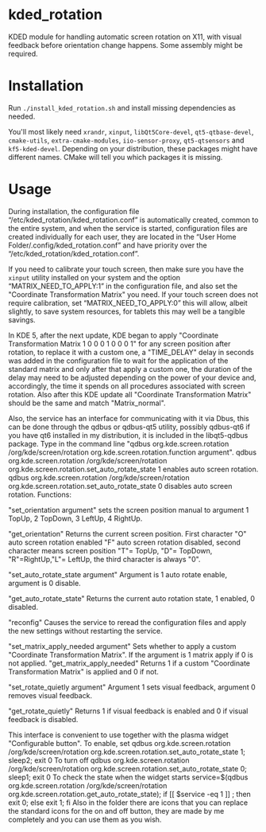 # kded_rotation

KDED module for handling automatic screen rotation on X11, with visual feedback before orientation change happens. Some assembly might be required.

# Installation

Run `./install_kded_rotation.sh` and install missing dependencies as needed. 

You'll most likely need  `xrandr`, `xinput`, `libQt5Core-devel`, `qt5-qtbase-devel`, `cmake-utils`, `extra-cmake-modules`, `iio-sensor-proxy`, `qt5-qtsensors` and `kf5-kded-devel`. Depending on your distribution, these packages might have different names. CMake will tell you which packages it is missing.

# Usage
During installation, the configuration file “/etc/kded_rotation/kded_rotation.conf” is automatically created, common to the entire system, and when the service is started, configuration files are created individually for each user, they are located in the “User Home Folder/.config/kded_rotation.conf” and have priority over the “/etc/kded_rotation/kded_rotation.conf”.

If you need to calibrate your touch screen, then make sure you have the `xinput` utility installed on your system and the option “MATRIX_NEED_TO_APPLY:1” in the configuration file, and also set the "Coordinate Transformation Matrix" you need. If your touch screen does not require calibration, set “MATRIX_NEED_TO_APPLY:0” this will allow, albeit slightly, to save system resources, for tablets this may well be a tangible savings.

In KDE 5, after the next update, KDE began to apply "Coordinate Transformation Matrix 1 0 0 0 1 0 0 0 1" for any screen position after rotation, to replace it with a custom one, a "TIME_DELAY" delay in seconds was added in the configuration file to wait for the application of the standard matrix and only after that apply a custom one, the duration of the delay may need to be adjusted depending on the power of your device and, accordingly, the time it spends on all procedures associated with screen rotation. Also after this KDE update all "Coordinate Transformation Matrix" should be the same and match "Matrix_normal".

Also, the service has an interface for communicating with it via Dbus, this can be done through the qdbus or qdbus-qt5 utility, possibly qdbus-qt6 if you have qt6 installed in my distribution, it is included in the libqt5-qdbus package. Type in the command line "qdbus org.kde.screen.rotation /org/kde/screen/rotation org.kde.screen.rotation.function argument".
qdbus org.kde.screen.rotation /org/kde/screen/rotation org.kde.screen.rotation.set_auto_rotate_state 1 enables auto screen rotation.
qdbus org.kde.screen.rotation /org/kde/screen/rotation org.kde.screen.rotation.set_auto_rotate_state 0 disables auto screen rotation.
Functions:

"set_orientation argument" sets the screen position manual to argument 1 TopUp, 2 TopDown, 3 LeftUp, 4 RightUp.

"get_orientation" Returns the current screen position. First character "O" auto screen rotation enabled "F" auto screen rotation disabled, second character means screen position "T"= TopUp, "D"= TopDown,
"R"=RightUp,"L"= LeftUp, the third character is always "0".

"set_auto_rotate_state argument" Argument is 1 auto rotate enable, argument is 0 disable.

"get_auto_rotate_state" Returns the current auto rotation state, 1 enabled, 0 disabled.

"reconfig" Causes the service to reread the configuration files and apply the new settings without restarting the service.

"set_matrix_apply_needed argument" Sets whether to apply a custom "Coordinate Transformation Matrix". If the argument is 1 matrix apply if 0 is not applied.
"get_matrix_apply_needed" Returns 1 if a custom "Coordinate Transformation Matrix" is applied and 0 if not.

"set_rotate_quietly argument" Argument 1 sets visual feedback, argument 0 removes visual feedback.

"get_rotate_quietly" Returns 1 if visual feedback is enabled and 0 if visual feedback is disabled.

This interface is convenient to use together with the plasma widget "Configurable button".
To enable, set
qdbus org.kde.screen.rotation /org/kde/screen/rotation org.kde.screen.rotation.set_auto_rotate_state 1; sleep2; exit 0
To turn off
qdbus org.kde.screen.rotation /org/kde/screen/rotation org.kde.screen.rotation.set_auto_rotate_state 0; sleep1; exit 0
To check the state when the widget starts
service=$(qdbus org.kde.screen.rotation /org/kde/screen/rotation org.kde.screen.rotation.get_auto_rotate_state); if [[ $service -eq 1 ]] ; then exit 0; else exit 1; fi
Also in the folder there are icons that you can replace the standard icons for the on and off button, they are made by me completely and you can use them as you wish.
